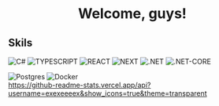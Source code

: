 <h1 align="center">Welcome, guys!</h1>

## Skils
>
![C#](https://img.shields.io/badge/c%23-%23239120.svg?style=for-the-badge&logoColor=white&color=black) ![TYPESCRIPT](https://img.shields.io/badge/typescript-%23323330.svg?style=for-the-badge&logo=typescript&logoColor=%4169e1) ![REACT](https://img.shields.io/badge/react-%2320232a.svg?style=for-the-badge&logo=react&logoColor=%2361DAFB) ![NEXT](https://img.shields.io/badge/next.js-%2320232a.svg?style=for-the-badge&logo=next&logoColor=%2361DAFB) ![.NET](https://img.shields.io/badge/.NET-5C2D91?style=for-the-badge&logo=.net&logoColor=white&color=black) ![.NET-CORE](https://img.shields.io/badge/.NET%20CORE-5C2D91?style=for-the-badge&logo=.net&logoColor=white&color=black)
</br>
>
![Postgres](https://img.shields.io/badge/postgres-%23316192.svg?style=for-the-badge&logo=postgresql&logoColor=white&color=black) ![Docker](https://img.shields.io/badge/docker-%230db7ed.svg?style=for-the-badge&logo=docker&logoColor=white&color=black)
</br>
https://github-readme-stats.vercel.app/api?username=exexeeeex&show_icons=true&theme=transparent
